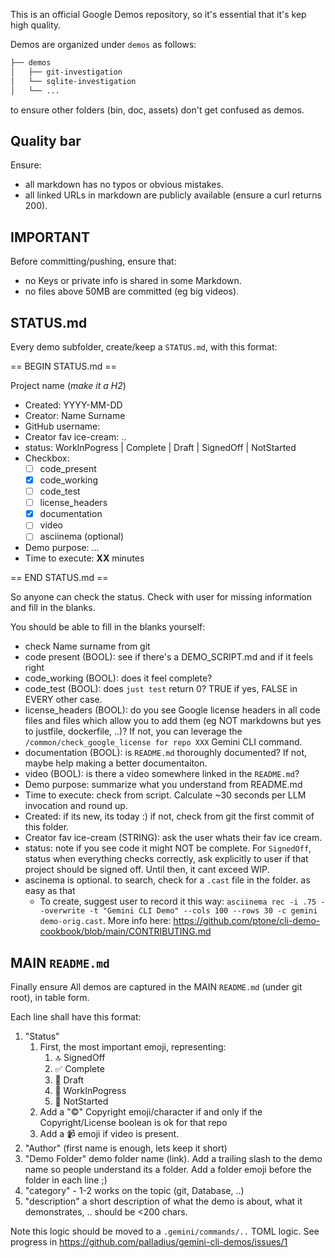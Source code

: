 This is an official Google Demos repository, so it's essential that it's kep high quality.

Demos are organized under `demos` as follows:

```bash
├── demos
│   ├── git-investigation
│   └── sqlite-investigation
│   └── ...
```

to ensure other folders (bin, doc, assets) don't get confused as demos.


## Quality bar

Ensure:
* all markdown has no typos or obvious mistakes.
* all linked URLs in markdown are publicly available (ensure a curl returns 200).

## IMPORTANT

Before committing/pushing, ensure that:

* no Keys or private info is shared in some Markdown.
* no files above 50MB are committed (eg big videos).

## STATUS.md

Every demo subfolder, create/keep a `STATUS.md`, with this format:

== BEGIN STATUS.md ==

<HASH><HASH> Project name (*make it a H2*)

* Created: YYYY-MM-DD
* Creator: Name Surname
* GitHub username: <GitHub username>
* Creator fav ice-cream: ..
* status: WorkInPogress | Complete | Draft  | SignedOff | NotStarted
* Checkbox:
    * [ ] code_present
    * [X] code_working
    * [ ] code_test
    * [ ] license_headers
    * [X] documentation
    * [ ] video
    * [ ] asciinema (optional)
* Demo purpose: ...
* Time to execute: **XX** minutes

== END STATUS.md ==

So anyone can check the status. Check with user for missing information and fill in the blanks.

You should be able to fill in the blanks yourself:
- check Name surname from git
- code present (BOOL): see if there's a DEMO_SCRIPT.md and if it feels right
- code_working (BOOL): does it feel complete?
- code_test (BOOL): does `just test` return 0? TRUE if yes, FALSE in EVERY other case.
- license_headers (BOOL): do you see Google license headers in all code files and files which allow you to add them (eg NOT markdowns but yes to justfile, dockerfile, ..)? If not, you can leverage the `/common/check_google_license for repo XXX` Gemini CLI command.
- documentation (BOOL): is `README.md` thoroughly documented? If not, maybe help making a better documentaiton.
- video (BOOL): is there a video somewhere linked in the `README.md`?
- Demo purpose: summarize what you understand from README.md
- Time to execute: check from script. Calculate ~30 seconds per LLM invocation and round up.
- Created: if its new, its today :) if not, check from git the first commit of this folder.
- Creator fav ice-cream (STRING): ask the user whats their fav ice cream.
- status: note if you see code it might NOT be complete. For `SignedOff`, status when everything checks correctly, ask explicitly to user if that project should be signed off. Until then, it cant exceed WIP.
- ascinema is optional. to search, check for a `.cast` file in the folder. as easy as that
  - To create, suggest user to record it this way: `asciinema rec -i .75 --overwrite -t "Gemini CLI Demo" --cols 100 --rows 30 -c gemini demo-orig.cast`. More info here: https://github.com/ptone/cli-demo-cookbook/blob/main/CONTRIBUTING.md

## MAIN `README.md`

Finally ensure All demos are captured in the MAIN `README.md` (under git root), in table form.

Each line shall have this format:
1. "Status"
   1. First, the most important emoji, representing:
      1. 🔝 SignedOff
      2. ✅ Complete
      3. 📝 Draft
      4. 🚧 WorkInPogress
      5. 🫙 NotStarted
   2. Add a "©" Copyright emoji/character if and only if the Copyright/License boolean is ok for that repo
   3. Add a  📹 emoji if video is present.
2. "Author" (first name is enough, lets keep it short)
3. "Demo Folder" demo folder name (link). Add a trailing slash to the demo name so people understand its a folder. Add a folder emoji before the folder in each line ;)
4. "category" - 1-2 works on the topic (git, Database, ..)
5. "description" a short description of what the demo is about, what it demonstrates, .. should be <200 chars.

Note this logic should be moved to a `.gemini/commands/..` TOML logic. See progress in https://github.com/palladius/gemini-cli-demos/issues/1
